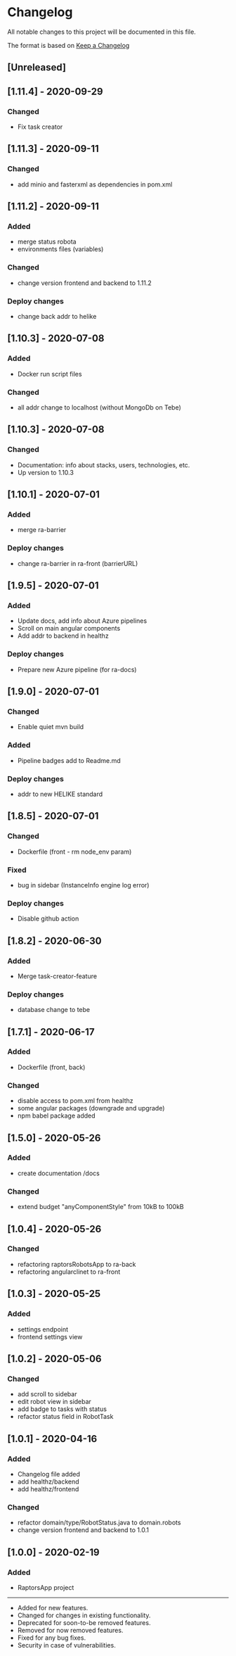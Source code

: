 # Changelog
All notable changes to this project will be documented in this file.

The format is based on [Keep a Changelog](https://keepachangelog.com/en/1.0.0/)

## [Unreleased]
## [1.11.4] - 2020-09-29
### Changed
- Fix task creator

## [1.11.3] - 2020-09-11
### Changed
- add minio and fasterxml as dependencies in pom.xml

## [1.11.2] - 2020-09-11
### Added
- merge status robota
- environments files (variables)
### Changed
- change version frontend and backend to  1.11.2
### Deploy changes
- change back addr to helike

## [1.10.3] - 2020-07-08
### Added
- Docker run script files
### Changed
- all addr change to localhost (without MongoDb on Tebe)

## [1.10.3] - 2020-07-08
### Changed
- Documentation: info about stacks, users, technologies, etc.
- Up version to 1.10.3

## [1.10.1] - 2020-07-01
### Added
- merge ra-barrier
### Deploy changes
- change ra-barrier in ra-front (barrierURL) 

## [1.9.5] - 2020-07-01
### Added
- Update docs, add info about Azure pipelines
- Scroll on main angular components
- Add addr to backend in healthz
### Deploy changes
- Prepare new Azure pipeline (for ra-docs)

## [1.9.0] - 2020-07-01
### Changed
- Enable quiet mvn build
### Added
- Pipeline badges add to Readme.md
### Deploy changes
- addr to new HELIKE standard

## [1.8.5] - 2020-07-01
### Changed
- Dockerfile (front - rm node_env param)
### Fixed
- bug in sidebar (InstanceInfo engine log error)
### Deploy changes
- Disable github action

## [1.8.2] - 2020-06-30
### Added
- Merge task-creator-feature
### Deploy changes
- database change to tebe

## [1.7.1] - 2020-06-17
### Added
- Dockerfile (front, back)
### Changed
- disable access to pom.xml from healthz
- some angular packages (downgrade and upgrade)
- npm babel package added

## [1.5.0] - 2020-05-26
### Added
- create documentation /docs
### Changed
- extend budget "anyComponentStyle" from 10kB to 100kB

## [1.0.4] - 2020-05-26
### Changed
- refactoring raptorsRobotsApp to ra-back
- refactoring angularclinet to ra-front

## [1.0.3] - 2020-05-25
### Added
- settings endpoint
- frontend settings view


## [1.0.2] - 2020-05-06
### Changed
- add scroll to sidebar
- edit robot view in sidebar
- add badge to tasks with status
- refactor status field in RobotTask

## [1.0.1] - 2020-04-16
### Added
- Changelog file added
- add healthz/backend
- add healthz/frontend
### Changed
- refactor domain/type/RobotStatus.java to domain.robots
- change version frontend and backend to  1.0.1


## [1.0.0] - 2020-02-19
### Added
- RaptorsApp project



-----------------------------------------------------------
- Added for new features.
- Changed for changes in existing functionality.
- Deprecated for soon-to-be removed features.
- Removed for now removed features.
- Fixed for any bug fixes.
- Security in case of vulnerabilities.
